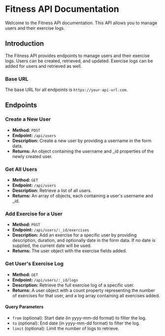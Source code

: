 # Fitness API Documentation

Welcome to the Fitness API documentation. This API allows you to manage users and their exercise logs.

## Introduction

The Fitness API provides endpoints to manage users and their exercise logs. Users can be created, retrieved, and updated. Exercise logs can be added for users and retrieved as well.

### Base URL

The base URL for all endpoints is `https://your-api-url.com`.

## Endpoints

### Create a New User

- **Method:** `POST`
- **Endpoint:** `/api/users`
- **Description:** Create a new user by providing a username in the form data.
- **Returns:** An object containing the username and _id properties of the newly created user.

### Get All Users

- **Method:** `GET`
- **Endpoint:** `/api/users`
- **Description:** Retrieve a list of all users.
- **Returns:** An array of objects, each containing a user's username and _id.

### Add Exercise for a User

- **Method:** `POST`
- **Endpoint:** `/api/users/:_id/exercises`
- **Description:** Add an exercise for a specific user by providing description, duration, and optionally date in the form data. If no date is supplied, the current date will be used.
- **Returns:** The user object with the exercise fields added.

### Get User's Exercise Log

- **Method:** `GET`
- **Endpoint:** `/api/users/:_id/logs`
- **Description:** Retrieve the full exercise log of a specific user.
- **Returns:** A user object with a count property representing the number of exercises for that user, and a log array containing all exercises added.
  
#### Query Parameters

- `from` (optional): Start date (in yyyy-mm-dd format) to filter the log.
- `to` (optional): End date (in yyyy-mm-dd format) to filter the log.
- `limit` (optional): Limit the number of logs to retrieve.
